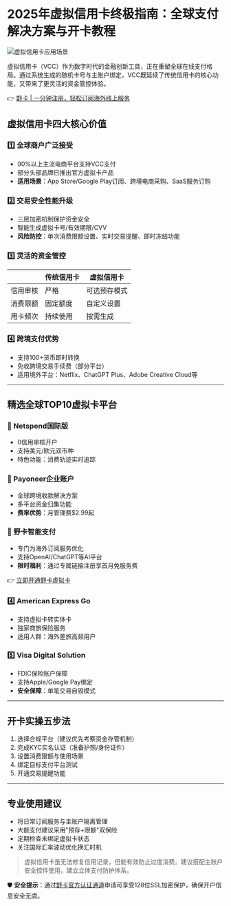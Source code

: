 # 2025年虚拟信用卡终极指南：全球支付解决方案与开卡教程

![虚拟信用卡应用场景](https://bbtdd.com/wp-content/uploads/img/84660665.webp)

虚拟信用卡（VCC）作为数字时代的金融创新工具，正在重塑全球在线支付格局。通过系统生成的随机卡号与主账户绑定，VCC既延续了传统信用卡的核心功能，又带来了更灵活的资金管控体验。

👉 [野卡 | 一分钟注册，轻松订阅海外线上服务](https://bbtdd.com/yeka)

## 虚拟信用卡四大核心价值

### 1️⃣ 全球商户广泛接受
- 90%以上主流电商平台支持VCC支付
- 部分头部品牌已推出官方虚拟卡产品
- **适用场景**：App Store/Google Play订阅、跨境电商采购、SaaS服务订购

### 2️⃣ 交易安全性能升级
- 三层加密机制保护资金安全
- 智能生成虚拟卡号/有效期限/CVV
- **风险防控**：单次消费限额设置、实时交易提醒、即时冻结功能

### 3️⃣ 灵活的资金管控
||传统信用卡|虚拟信用卡|
|---|---|---|
|信用审核|严格|可选预存模式|
|消费限额|固定额度|自定义设置|
|用卡频次|持续使用|按需生成|

### 4️⃣ 跨境支付优势
- 支持100+货币即时转换
- 免收跨境交易手续费（部分平台）
- 适用境外平台：Netflix、ChatGPT Plus、Adobe Creative Cloud等

---

## 精选全球TOP10虚拟卡平台

### 🥇 Netspend国际版
- 0信用审核开户
- 支持美元/欧元双币种
- 特色功能：消费轨迹实时追踪

### 🥈 Payoneer企业账户
- 全球跨境收款解决方案
- 多平台资金归集功能
- **费率优势**：月管理费$2.99起

### 🥉 野卡智能支付
- 专门为海外订阅服务优化
- 支持OpenAI/ChatGPT等AI平台
- **限时福利**：通过专属链接注册享首月免服务费

👉 [立即开通野卡虚拟卡](https://bbtdd.com/yeka)

### 4️⃣ American Express Go
- 支持虚拟卡转实体卡
- 独家商旅保险服务
- 适用人群：海外差旅高频用户

### 5️⃣ Visa Digital Solution
- FDIC保险账户保障
- 支持Apple/Google Pay绑定
- **安全保障**：单笔交易自毁模式

---

## 开卡实操五步法
1. 选择合规平台（建议优先考察资金存管机制）
2. 完成KYC实名认证（准备护照/身份证件）
3. 设置消费限额与使用场景
4. 绑定目标支付平台测试
5. 开通交易提醒功能

---

## 专业使用建议
- 将日常订阅服务与主账户隔离管理
- 大额支付建议采用"预存+限额"双保险
- 定期检查未绑定虚拟卡状态
- 关注国际汇率波动优化换汇时机

> 虚拟信用卡虽无法修复信用记录，但能有效防止过度消费。建议搭配主账户安全控件使用，建立立体支付防护体系。

🛡️ **安全提示**：通过[野卡官方认证通道](https://bbtdd.com/yeka)申请可享受128位SSL加密保护，确保开户信息安全无虞。